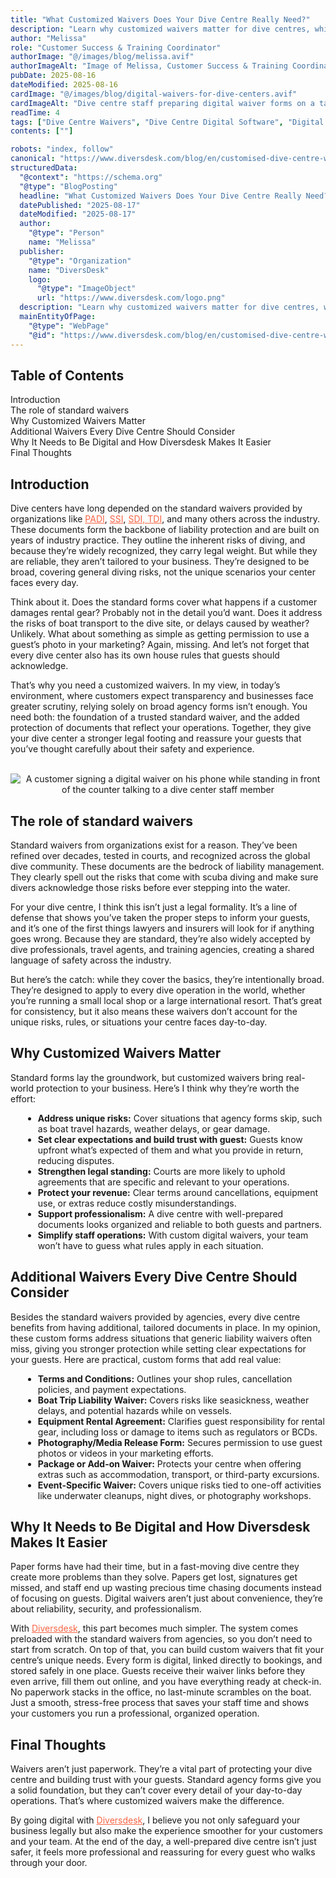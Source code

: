 ```yaml
---
title: "What Customized Waivers Does Your Dive Centre Really Need?"
description: "Learn why customized waivers matter for dive centres, which additional forms to consider, and how Diversdesk makes digital waivers simple and professional."
author: "Melissa"
role: "Customer Success & Training Coordinator"
authorImage: "@/images/blog/melissa.avif"
authorImageAlt: "Image of Melissa, Customer Success & Training Coordinator"
pubDate: 2025-08-16
dateModified: 2025-08-16
cardImage: "@/images/blog/digital-waivers-for-dive-centers.avif"
cardImageAlt: "Dive centre staff preparing digital waiver forms on a tablet"
readTime: 4
tags: ["Dive Centre Waivers", "Dive Centre Digital Software", "Digital Diving Forms", "Digital Waivers",]
contents: [""]

robots: "index, follow"
canonical: "https://www.diversdesk.com/blog/en/customised-dive-centre-waivers"
structuredData:
  "@context": "https://schema.org"
  "@type": "BlogPosting"
  headline: "What Customized Waivers Does Your Dive Centre Really Need?"
  datePublished: "2025-08-17"
  dateModified: "2025-08-17"
  author:
    "@type": "Person"
    name: "Melissa"
  publisher:
    "@type": "Organization"
    name: "DiversDesk"
    logo:
      "@type": "ImageObject"
      url: "https://www.diversdesk.com/logo.png"
  description: "Learn why customized waivers matter for dive centres, which additional forms to consider, and how Diversdesk makes digital waivers simple and professional."
  mainEntityOfPage:
    "@type": "WebPage"
    "@id": "https://www.diversdesk.com/blog/en/customised-dive-centre-waivers"
---
```


<!-- Table of Contents -->
<nav id="toc" class="mb-8">
  <h2 class="text-xl font-bold mb-3">Table of Contents</h2>
  <ul class="space-y-2 text-neutral-600 dark:text-neutral-400">
    <li><a href="#introduction" class="hover:text-neutral-800 dark:hover:text-neutral-200">Introduction</a></li>
    <li><a href="#the-role-of-standard-waivers" class="hover:text-neutral-800 dark:hover:text-neutral-200">The role of standard waivers</a></li>
    <li><a href="#why-customized-waivers-matter" class="hover:text-neutral-800 dark:hover:text-neutral-200">Why Customized Waivers Matter</a></li>
    <li><a href="#additional-waivers-every-dive-centre-should-consider" class="hover:text-neutral-800 dark:hover:text-neutral-200">Additional Waivers Every Dive Centre Should Consider</a></li>
    <li><a href="#why-it-needs-to-be-digital-and-how-diversdesk-makes-it-easier" class="hover:text-neutral-800 dark:hover:text-neutral-200">Why It Needs to Be Digital and How Diversdesk Makes It Easier</a></li>
    <li><a href="#final-thoughts" class="hover:text-neutral-800 dark:hover:text-neutral-200">Final Thoughts</a></li>
  </ul>
</nav>

<h2 id="introduction" class="section-heading">Introduction</h2>
<p>
Dive centers have long depended on the standard waivers provided by organizations like <a href="https://www.padi.com/" target="_blank" rel="noopener noreferrer" style="color:#F86545">PADI</a>, <a href="https://www.divessi.com/en/home" target="_blank" rel="noopener noreferrer" style="color:#F86545">SSI</a>, <a href="https://www.tdisdi.com/" target="_blank" rel="noopener noreferrer" style="color:#F86545">SDI, TDI</a>, and many others across the industry. These documents form the backbone of liability protection and are built on years of industry practice. They outline the inherent risks of diving, and because they’re widely recognized, they carry legal weight. But while they are reliable, they aren’t tailored to your business. They’re designed to be broad, covering general diving risks, not the unique scenarios your center faces every day.
</p>
<p>
Think about it. Does the standard forms cover what happens if a customer damages rental gear? Probably not in the detail you’d want. Does it address the risks of boat transport to the dive site, or delays caused by weather? Unlikely. What about something as simple as getting permission to use a guest’s photo in your marketing? Again, missing. And let’s not forget that every dive center also has its own house rules that guests should acknowledge.
</p>
<p>
That’s why you need a customized waivers. In my view, in today’s environment, where customers expect transparency and businesses face greater scrutiny, relying solely on broad agency forms isn’t enough. You need both: the foundation of a trusted standard waiver, and the added protection of documents that reflect your operations. Together, they give your dive center a stronger legal footing and reassure your guests that you’ve thought carefully about their safety and experience.
</p>

<div style="text-align: center;">
  <img 
    src="/images/customer-signed-digital-waivers.avif" 
    alt="A customer signing a digital waiver on his phone while standing in front of the counter talking to a dive center staff member"
    class="w-full md:w-full mx-auto"
  />
</div>

<h2 id="the-role-of-standard-waivers" class="section-heading">The role of standard waivers</h2>
<p>
Standard waivers from organizations exist for a reason. They’ve been refined over decades, tested in courts, and recognized across the global dive community. These documents are the bedrock of liability management. They clearly spell out the risks that come with scuba diving and make sure divers acknowledge those risks before ever stepping into the water.
</p>
<p>
For your dive centre, I think this isn’t just a legal formality. It’s a line of defense that shows you’ve taken the proper steps to inform your guests, and it’s one of the first things lawyers and insurers will look for if anything goes wrong. Because they are standard, they’re also widely accepted by dive professionals, travel agents, and training agencies, creating a shared language of safety across the industry.
</p>
<p>
But here’s the catch: while they cover the basics, they’re intentionally broad. They’re designed to apply to every dive operation in the world, whether you’re running a small local shop or a large international resort. That’s great for consistency, but it also means these waivers don’t account for the unique risks, rules, or situations your centre faces day-to-day.
</p>

<h2 id="why-customized-waivers-matter" class="section-heading">Why Customized Waivers Matter</h2>
<p>
Standard forms lay the groundwork, but customized waivers bring real-world protection to your business. Here’s I think why they’re worth the effort:
</p>
<ul style="list-style-type: disc; margin-left: 20px; margin-top: 8px;">
  <li><strong>Address unique risks:</strong> Cover situations that agency forms skip, such as boat travel hazards, weather delays, or gear damage.</li>
  <li><strong>Set clear expectations and build trust with guest:</strong> Guests know upfront what’s expected of them and what you provide in return, reducing disputes.</li>
  <li><strong>Strengthen legal standing:</strong> Courts are more likely to uphold agreements that are specific and relevant to your operations.</li>
  <li><strong>Protect your revenue:</strong> Clear terms around cancellations, equipment use, or extras reduce costly misunderstandings.</li>
  <li><strong>Support professionalism:</strong> A dive centre with well-prepared documents looks organized and reliable to both guests and partners.</li>
  <li><strong>Simplify staff operations:</strong> With custom digital waivers, your team won’t have to guess what rules apply in each situation.</li>
</ul>

<h2 id="additional-waivers-every-dive-centre-should-consider" class="section-heading">Additional Waivers Every Dive Centre Should Consider</h2>
<p>
Besides the standard waivers provided by agencies, every dive centre benefits from having additional, tailored documents in place. In my opinion, these custom forms address situations that generic liability waivers often miss, giving you stronger protection while setting clear expectations for your guests. Here are practical, custom forms that add real value:
</p>
<ul style="list-style-type: disc; margin-left: 20px; margin-top: 8px;">
  <li><strong>Terms and Conditions:</strong> Outlines your shop rules, cancellation policies, and payment expectations.</li>
  <li><strong>Boat Trip Liability Waiver:</strong> Covers risks like seasickness, weather delays, and potential hazards while on vessels.</li>
  <li><strong>Equipment Rental Agreement:</strong> Clarifies guest responsibility for rental gear, including loss or damage to items such as regulators or BCDs.</li>
  <li><strong>Photography/Media Release Form:</strong> Secures permission to use guest photos or videos in your marketing efforts.</li>
  <li><strong>Package or Add-on Waiver:</strong> Protects your centre when offering extras such as accommodation, transport, or third-party excursions.</li>
  <li><strong>Event-Specific Waiver:</strong> Covers unique risks tied to one-off activities like underwater cleanups, night dives, or photography workshops.</li>
</ul>

<h2 id="why-it-needs-to-be-digital-and-how-diversdesk-makes-it-easier" class="section-heading">Why It Needs to Be Digital and How Diversdesk Makes It Easier</h2>
<p>
Paper forms have had their time, but in a fast-moving dive centre they create more problems than they solve. Papers get lost, signatures get missed, and staff end up wasting precious time chasing documents instead of focusing on guests. Digital waivers aren’t just about convenience, they’re about reliability, security, and professionalism.
</p>
<p>
With <a href="https://www.diversdesk.com/" target="_blank" rel="noopener noreferrer" style="color:#F86545">Diversdesk</a>, this part becomes much simpler. The system comes preloaded with the standard waivers from agencies, so you don’t need to start from scratch. On top of that, you can build custom waivers that fit your centre’s unique needs. Every form is digital, linked directly to bookings, and stored safely in one place. Guests receive their waiver links before they even arrive, fill them out online, and you have everything ready at check-in. No paperwork stacks in the office, no last-minute scrambles on the boat. Just a smooth, stress-free process that saves your staff time and shows your customers you run a professional, organized operation.
</p>
<p>

<h2 id="final-thoughts" class="section-heading">Final Thoughts</h2>
<p>
Waivers aren’t just paperwork. They’re a vital part of protecting your dive centre and building trust with your guests. Standard agency forms give you a solid foundation, but they can’t cover every detail of your day-to-day operations. That’s where customized waivers make the difference.
</p>
<p>
By going digital with <a href="https://www.diversdesk.com/" target="_blank" rel="noopener noreferrer" style="color:#F86545">Diversdesk</a>, I believe you not only safeguard your business legally but also make the experience smoother for your customers and your team. At the end of the day, a well-prepared dive centre isn’t just safer, it feels more professional and reassuring for every guest who walks through your door.
</p>

